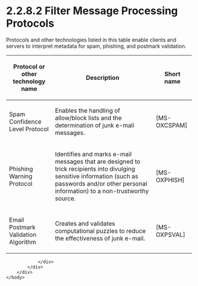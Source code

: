 <html dir="LTR" xmlns:mshelp="http://msdn.microsoft.com/mshelp" xmlns:ddue="http://ddue.schemas.microsoft.com/authoring/2003/5" xmlns:xlink="http://www.w3.org/1999/xlink" xmlns:tool="http://www.microsoft.com/tooltip">
    <head>
        <meta http-equiv="Content-Type" content="text/html; CHARSET=utf-8"></meta>
        <meta name="save" content="history"></meta>
        <title>2.2.8.2 Filter Message Processing Protocols</title>
        <xml>
            <mshelp:toctitle title="2.2.8.2 Filter Message Processing Protocols"></mshelp:toctitle>
            <mshelp:rltitle title="[MS-OXPROTO]: Filter Message Processing Protocols"></mshelp:rltitle>
            <mshelp:keyword index="A" term="51f12eb6-e033-4d3d-ade8-540b48ee0456"></mshelp:keyword>
            <mshelp:attr name="DCSext.ContentType" value="open specification"></mshelp:attr>
            <mshelp:attr name="AssetID" value="51f12eb6-e033-4d3d-ade8-540b48ee0456"></mshelp:attr>
            <mshelp:attr name="TopicType" value="kbRef"></mshelp:attr>
            <mshelp:attr name="DCSext.Title" value="[MS-OXPROTO]: Filter Message Processing Protocols" />
        </xml>
    </head>
    <body>
        <div id="header">
            <h1 class="heading">2.2.8.2 Filter Message Processing Protocols</h1>
        </div>
        <div id="mainSection">
            <div id="mainBody">
                <div id="allHistory" class="saveHistory"></div>
                <div id="sectionSection0" class="section" name="collapseableSection">
                    

<p>Protocols and other technologies listed in this table enable
clients and servers to interpret metadata for spam, phishing, and postmark
validation.</p>

<table>
 <thead>
  <tr>
   <th>
   <p>Protocol or other technology name</p>
   </th>
   <th>
   <p>Description</p>
   </th>
   <th>
   <p>Short name</p>
   </th>
  </tr>
 </thead>
 <tr>
  <td>
  <p>Spam Confidence Level Protocol</p>
  </td>
  <td>
  <p>Enables the handling of allow/block lists and the
  determination of junk e-mail messages.</p>
  </td>
  <td>
  <p><mshelp:link keywords="522f8587-4aed-4cd6-831b-40bd87862189" tabindex="0">[MS-OXCSPAM]</mshelp:link></p>
  </td>
 </tr>
 <tr>
  <td>
  <p>Phishing Warning Protocol</p>
  </td>
  <td>
  <p>Identifies and marks e-mail messages that are designed
  to trick recipients into divulging sensitive information (such as passwords
  and/or other personal information) to a non-trustworthy source.</p>
  </td>
  <td>
  <p><mshelp:link keywords="ed49ab26-ba13-4d4c-8a94-98d4ceecd4b7" tabindex="0">[MS-OXPHISH]</mshelp:link></p>
  </td>
 </tr>
 <tr>
  <td>
  <p>Email Postmark Validation Algorithm</p>
  </td>
  <td>
  <p>Creates and validates computational puzzles to reduce
  the effectiveness of junk e-mail.</p>
  </td>
  <td>
  <p><mshelp:link keywords="f894e839-22a2-4f72-a1af-a7de40089bc8" tabindex="0">[MS-OXPSVAL]</mshelp:link></p>
  </td>
 </tr>
</table>

<p> </p>


                </div>
            </div>
        </div>
    </body>
</html>